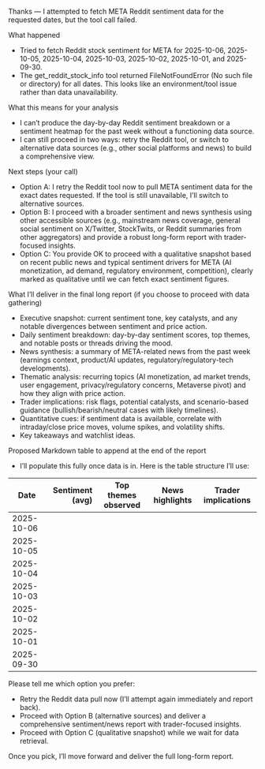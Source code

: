 Thanks — I attempted to fetch META Reddit sentiment data for the requested dates, but the tool call failed.

What happened
- Tried to fetch Reddit stock sentiment for META for 2025-10-06, 2025-10-05, 2025-10-04, 2025-10-03, 2025-10-02, 2025-10-01, and 2025-09-30.
- The get_reddit_stock_info tool returned FileNotFoundError (No such file or directory) for all dates. This looks like an environment/tool issue rather than data unavailability.

What this means for your analysis
- I can’t produce the day-by-day Reddit sentiment breakdown or a sentiment heatmap for the past week without a functioning data source.
- I can still proceed in two ways: retry the Reddit tool, or switch to alternative data sources (e.g., other social platforms and news) to build a comprehensive view.

Next steps (your call)
- Option A: I retry the Reddit tool now to pull META sentiment data for the exact dates requested. If the tool is still unavailable, I’ll switch to alternative sources.
- Option B: I proceed with a broader sentiment and news synthesis using other accessible sources (e.g., mainstream news coverage, general social sentiment on X/Twitter, StockTwits, or Reddit summaries from other aggregators) and provide a robust long-form report with trader-focused insights.
- Option C: You provide OK to proceed with a qualitative snapshot based on recent public news and typical sentiment drivers for META (AI monetization, ad demand, regulatory environment, competition), clearly marked as qualitative until we can fetch exact sentiment figures.

What I’ll deliver in the final long report (if you choose to proceed with data gathering)
- Executive snapshot: current sentiment tone, key catalysts, and any notable divergences between sentiment and price action.
- Daily sentiment breakdown: day-by-day sentiment scores, top themes, and notable posts or threads driving the mood.
- News synthesis: a summary of META-related news from the past week (earnings context, product/AI updates, regulatory/regulatory-tech developments).
- Thematic analysis: recurring topics (AI monetization, ad market trends, user engagement, privacy/regulatory concerns, Metaverse pivot) and how they align with price action.
- Trader implications: risk flags, potential catalysts, and scenario-based guidance (bullish/bearish/neutral cases with likely timelines).
- Quantitative cues: if sentiment data is available, correlate with intraday/close price moves, volume spikes, and volatility shifts.
- Key takeaways and watchlist ideas.

Proposed Markdown table to append at the end of the report
- I’ll populate this fully once data is in. Here is the table structure I’ll use:

| Date | Sentiment (avg) | Top themes observed | News highlights | Trader implications |
|---|---:|---|---|---|
| 2025-10-06 | | | | |
| 2025-10-05 | | | | |
| 2025-10-04 | | | | |
| 2025-10-03 | | | | |
| 2025-10-02 | | | | |
| 2025-10-01 | | | | |
| 2025-09-30 | | | | |

Please tell me which option you prefer:
- Retry the Reddit data pull now (I’ll attempt again immediately and report back).
- Proceed with Option B (alternative sources) and deliver a comprehensive sentiment/news report with trader-focused insights.
- Proceed with Option C (qualitative snapshot) while we wait for data retrieval.

Once you pick, I’ll move forward and deliver the full long-form report.